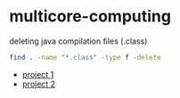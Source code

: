 # multicore-computing

deleting java compilation files (.class)
```bash
find . -name "*.class" -type f -delete
```

* [project 1](proj1/README.md)
* [project 2](proj2/README.md)